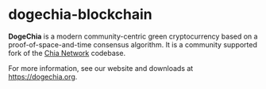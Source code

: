 # dogechia-blockchain

**DogeChia** is a modern community-centric green cryptocurrency based on a proof-of-space-and-time consensus algorithm. It is a community supported fork of the [Chia Network](https://github.com/Chia-Network/chia-blockchain) codebase.

For more information, see our website and downloads at https://dogechia.org.
